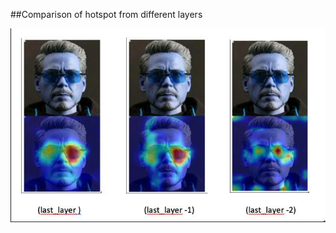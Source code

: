 ##Comparison of hotspot from different layers


![alt text](https://github.com/muksmuks/computer_vision/blob/master/project_10/comparison_of_localisation.jpg "Logo Title Text 1")
